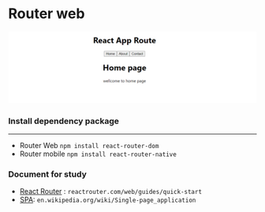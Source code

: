 # Router web
![capture web App](https://github.com/lpln25/Node.js-course/blob/master/Router-dom/image/capture%20webApp.png)

### Install dependency package
---
- Router Web `npm install react-router-dom`
- Router mobile `npm install react-router-native`

### Document for study
- [React Router](reactrouter.com/web/guides/quick-start) : `reactrouter.com/web/guides/quick-start`
- [SPA](https://en.wikipedia.org/wiki/Single-page_application): `en.wikipedia.org/wiki/Single-page_application`
